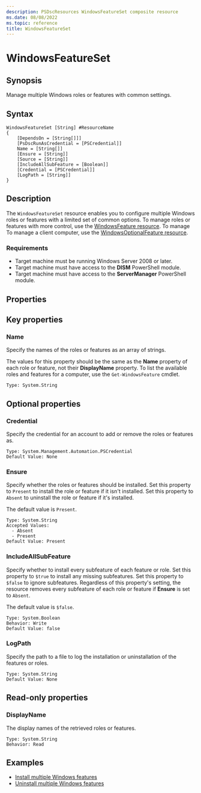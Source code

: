 ```yaml
---
description: PSDscResources WindowsFeatureSet composite resource
ms.date: 08/08/2022
ms.topic: reference
title: WindowsFeatureSet
---
```


# WindowsFeatureSet

## Synopsis

Manage multiple Windows roles or features with common settings.

## Syntax

```Syntax
WindowsFeatureSet [String] #ResourceName
{
    [DependsOn = [String[]]]
    [PsDscRunAsCredential = [PSCredential]]
    Name = [String[]]
    [Ensure = [String]]
    [Source = [String]]
    [IncludeAllSubFeature = [Boolean]]
    [Credential = [PSCredential]]
    [LogPath = [String]]
}
```

## Description

The `WindowsFeatureSet` resource enables you to configure multiple Windows roles or features with a
limited set of common options. To manage roles or features with more control, use the
[WindowsFeature resource][1]. To manage To manage a client computer, use the
[WindowsOptionalFeature resource][2].

### Requirements

- Target machine must be running Windows Server 2008 or later.
- Target machine must have access to the **DISM** PowerShell module.
- Target machine must have access to the **ServerManager** PowerShell module.

## Properties

## Key properties

### Name

Specify the names of the roles or features as an array of strings.

The values for this property should be the same as the **Name** property of each role or feature,
not their **DisplayName** property. To list the available roles and features for a computer, use the
`Get-WindowsFeature` cmdlet.

```
Type: System.String
```

## Optional properties

### Credential

Specify the credential for an account to add or remove the roles or features as.

```
Type: System.Management.Automation.PSCredential
Default Value: None
```

### Ensure

Specify whether the roles or features should be installed. Set this property to `Present` to install
the role or feature if it isn't installed. Set this property to `Absent` to uninstall the role or
feature if it's installed.

The default value is `Present`.

```
Type: System.String
Accepted Values:
  - Absent
  - Present
Default Value: Present
```

### IncludeAllSubFeature

Specify whether to install every subfeature of each feature or role. Set this property to `$true` to
install any missing subfeatures. Set this property to `$false` to ignore subfeatures. Regardless of
this property's setting, the resource removes every subfeature of each role or feature if **Ensure**
is set to `Absent`.

The default value is `$false`.

```
Type: System.Boolean
Behavior: Write
Default Value: false
```

### LogPath

Specify the path to a file to log the installation or uninstallation of the features or roles.

```
Type: System.String
Default Value: None
```

## Read-only properties

### DisplayName

The display names of the retrieved roles or features.

```
Type: System.String
Behavior: Read
```

## Examples

- [Install multiple Windows features][3]
- [Uninstall multiple Windows features][4]

<!-- Reference Links -->

[1]: ../WindowsFeature/WindowsFeature.md
[2]: ../WindowsOptionalFeature/WindowsOptionalFeature.md
[3]: Install.md
[4]: Uninstall.md
